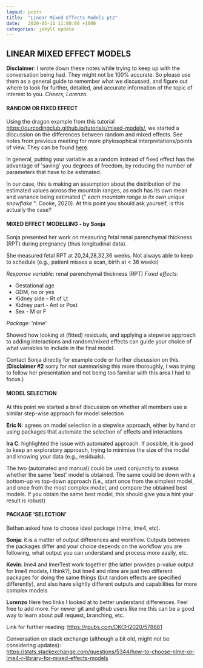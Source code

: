 ```yaml
---
layout: posts
title:  "Linear Mixed Effects Models pt2"
date:   2020-05-11 11:00:00 +1000
categories: jekyll update
---
```


## LINEAR MIXED EFFECT MODELS

**Disclaimer**: I wrote down these notes while trying to keep up with the conversation being had. They might not be 100% accurate. So please use them as a general guide to remember what we discussed, and figure out where to look for further, detailed, and accurate information of the topic of interest to you.
_Cheers, Lorenzo._

#### RANDOM OR FIXED EFFECT

Using the dragon example from this tutorial https://ourcodingclub.github.io/tutorials/mixed-models/, we started a discussion on the differences between random and mixed effects. See notes from previous meeting for more phylosophical interpretations/points of view. They can be found [here](https://codertsv.github.io/LMMs).

In general, putting your variable as a random instead of fixed effect has the advantage of 'saving' you degrees of freedom, by reducing the number of parameters that have to be estimated.

In our case, this is making an assumption about the distribution of the estimated values across the mountain ranges, as each has its own mean and variance being estimated (" _each mountain range is its own unique snowflake_ ". Cooke, 2020). At this point you should ask yourself, is this actually the case?

#### MIXED EFFECT MODELLING - by Sonja 

Sonja presented her work on measuring fetal renal parenchymal thickness (RPT) during pregnancy (thus longitudinal data).

She measured fetal RPT at 20,24,28,32,36 weeks. Not always able to keep to schedule (e.g., patient misses a scan, birth at < 36 weeks)

_Response variable_: renal parenchymal thickness (RPT)
_Fixed effects_:
- Gestational age
- GDM, no or yes
- Kidney side - Rt of Lt
- Kidney part - Ant or Post
- Sex - M or F

_Package_: 'nlme'

Showed how looking at (fitted) residuals, and applying a stepwise approach to adding interactions and random/mixed effects can guide your choice of what variables to include in the final model. 

Contact Sonja directly for example code or further discussion on this. (**Disclaimer #2** sorry for not summarising this more thoroughly, I was trying to follow her presentation and not being too familiar with this area I had to focus.)

#### MODEL SELECTION

At this point we started a brief discussion on whether all members use a similar step-wise approach for model selection

**Eric N**: agrees on model selection in a stepwise approach, either by hand or using packages that automate the selection of effects and interactions

**Ira C**: highlighted the issue with automated approach. If possible, it is good to keep an exploratory approach, trying to minimise the size of the model and knowing your data (e.g., residuals).

The two (automated and manual) could be used conjunctly to assess whether the same 'best' model is obtained. The same could be down with a bottom-up vs top-down approach (i.e., start once from the simplest model, and once from the most complex model, and compare the obtained best models. If you obtain the same best model, this should give you a hint your result is robust)

#### PACKAGE 'SELECTION'

Bethan asked how to choose ideal package (nlme, lme4, etc).

**Sonja**: it is a matter of output differences and workflow. Outputs between the packages differ and your choice depends on the workflow you are following, what output you can understand and process more easily, etc.

**Kevin**: lme4 and lmerTest work together (the latter provides p-value output for lme4 models, I think?), but lme4 and nlme are just two different packages for doing the same things (but random effects are specified differently), and also have slightly different outputs and capabilities for more complex models

**Lorenzo**
Here two links I looked at to better understand differences. Feel free to add more. For newer git and github users like me this can be a good way to learn about pull request, branching, etc.

Link for further reading: https://rpubs.com/DKCH2020/578881

Conversation on stack exchange (although a bit old, might not be considering updates):
https://stats.stackexchange.com/questions/5344/how-to-choose-nlme-or-lme4-r-library-for-mixed-effects-models